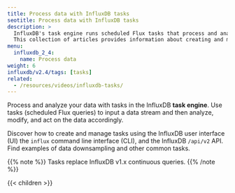 ```yaml
---
title: Process data with InfluxDB tasks
seotitle: Process data with InfluxDB tasks
description: >
  InfluxDB's task engine runs scheduled Flux tasks that process and analyze data.
  This collection of articles provides information about creating and managing InfluxDB tasks.
menu:
  influxdb_2_4:
    name: Process data
weight: 6
influxdb/v2.4/tags: [tasks]
related:
  - /resources/videos/influxdb-tasks/
---
```


Process and analyze your data with tasks in the InfluxDB **task engine**.
Use tasks (scheduled Flux queries)
to input a data stream and then analyze, modify, and act on the data accordingly.

Discover how to create and manage tasks using the InfluxDB user interface (UI)
the `influx` command line interface (CLI), and the InfluxDB `/api/v2` API.
Find examples of data downsampling and other common tasks.

{{% note %}}
Tasks replace InfluxDB v1.x continuous queries.
{{% /note %}}

{{< children >}}
